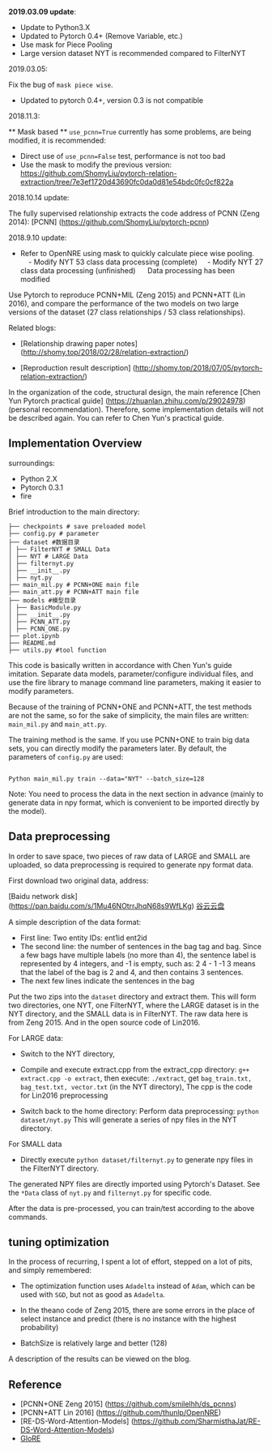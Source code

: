 **2019.03.09 update**:

- Update to Python3.X
- Updated to Pytorch 0.4+ (Remove Variable, etc.)
- Use mask for Piece Pooling
- Large version dataset NYT is recommended compared to FilterNYT


2019.03.05:

Fix the bug of `mask piece wise`.

- Updated to pytorch 0.4+, version 0.3 is not compatible


2018.11.3:

** Mask based ** `use_pcnn=True` currently has some problems, are being modified, it is recommended:

- Direct use of `use_pcnn=False` test, performance is not too bad
- Use the mask to modify the previous version: https://github.com/ShomyLiu/pytorch-relation-extraction/tree/7e3ef1720d43690fc0da0d81e54bdc0fc0cf822a


2018.10.14 update:

The fully supervised relationship extracts the code address of PCNN (Zeng 2014): [PCNN] (https://github.com/ShomyLiu/pytorch-pcnn)


2018.9.10 update:
- Refer to OpenNRE using mask to quickly calculate piece wise pooling.
    - Modify NYT 53 class data processing (complete)
    - Modify NYT 27 class data processing (unfinished)
    
Data processing has been modified

Use Pytorch to reproduce PCNN+MIL (Zeng 2015) and PCNN+ATT (Lin 2016), and compare the performance of the two models on two large versions of the dataset (27 class relationships / 53 class relationships).



Related blogs:

- [Relationship drawing paper notes] (http://shomy.top/2018/02/28/relation-extraction/)

- [Reproduction result description] (http://shomy.top/2018/07/05/pytorch-relation-extraction/)



In the organization of the code, structural design, the main reference [Chen Yun Pytorch practical guide] (https://zhuanlan.zhihu.com/p/29024978) (personal recommendation). Therefore, some implementation details will not be described again. You can refer to Chen Yun's practical guide.



## Implementation Overview


surroundings:

- Python 2.X
- Pytorch 0.3.1
- fire

Brief introduction to the main directory:

```
├── checkpoints # save preloaded model
├── config.py # parameter
├── dataset #数据目录
│ ├── FilterNYT # SMALL Data
│ ├── NYT # LARGE Data
│ ├── filternyt.py
│ ├── __init__.py
│ ├── nyt.py
├── main_mil.py # PCNN+ONE main file
├── main_att.py # PCNN+ATT main file
├── models #模型目录
│ ├── BasicModule.py
│ ├── __init__.py
│ ├── PCNN_ATT.py
│ ├── PCNN_ONE.py
├── plot.ipynb
├── README.md
├── utils.py #tool function
```



This code is basically written in accordance with Chen Yun's guide imitation. Separate data models, parameter/configure individual files, and use the fire library to manage command line parameters, making it easier to modify parameters.

Because of the training of PCNN+ONE and PCNN+ATT, the test methods are not the same, so for the sake of simplicity, the main files are written: `main_mil.py` and `main_att.py`.

The training method is the same. If you use PCNN+ONE to train big data sets, you can directly modify the parameters later. By default, the parameters of `config.py` are used:

```

Python main_mil.py train --data="NYT" --batch_size=128

```

Note: You need to process the data in the next section in advance (mainly to generate data in npy format, which is convenient to be imported directly by the model).



## Data preprocessing

In order to save space, two pieces of raw data of LARGE and SMALL are uploaded, so data preprocessing is required to generate npy format data.

First download two original data, address:

[Baidu network disk] (https://pan.baidu.com/s/1Mu46NOtrrJhqN68s9WfLKg) [谷云云盘](https://drive.google.com/drive/folders/1kqHG0KszGhkyLA4AZSLZ2XZm9sxD8b58?usp=sharing)

A simple description of the data format:
- First line: Two entity IDs: ent1id ent2id
- The second line: the number of sentences in the bag tag and bag. Since a few bags have multiple labels (no more than 4), the sentence label is represented by 4 integers, and -1 is empty, such as: 2 4 - 1 -1 3 means that the label of the bag is 2 and 4, and then contains 3 sentences.
- The next few lines indicate the sentences in the bag


Put the two zips into the `dataset` directory and extract them. This will form two directories, one NYT, one FilterNYT, where the LARGE dataset is in the NYT directory, and the SMALL data is in FilterNYT. The raw data here is from Zeng 2015. And in the open source code of Lin2016.



For LARGE data:



- Switch to the NYT directory,

- Compile and execute extract.cpp from the extract_cpp directory: `g++ extract.cpp -o extract`, then execute: `./extract`, get `bag_train.txt, bag_test.txt, vector.txt` (in the NYT directory), The cpp is the code for Lin2016 preprocessing

- Switch back to the home directory: Perform data preprocessing: `python dataset/nyt.py` This will generate a series of npy files in the NYT directory.



For SMALL data

- Directly execute `python dataset/filternyt.py` to generate npy files in the FilterNYT directory.



The generated NPY files are directly imported using Pytorch's Dataset. See the `*Data` class of `nyt.py` and `filternyt.py` for specific code.

After the data is pre-processed, you can train/test according to the above commands.



## tuning optimization

In the process of recurring, I spent a lot of effort, stepped on a lot of pits, and simply remembered:

- The optimization function uses `Adadelta` instead of `Adam`, which can be used with `SGD`, but not as good as `Adadelta`.

- In the theano code of Zeng 2015, there are some errors in the place of select instance and predict (there is no instance with the highest probability)

- BatchSize is relatively large and better (128)



A description of the results can be viewed on the blog.



## Reference

- [PCNN+ONE Zeng 2015] (https://github.com/smilelhh/ds_pcnns)
- [PCNN+ATT Lin 2016] (https://github.com/thunlp/OpenNRE)
- [RE-DS-Word-Attention-Models] (https://github.com/SharmisthaJat/RE-DS-Word-Attention-Models)
- [GloRE](https://github.com/ppuliu/GloRE)
